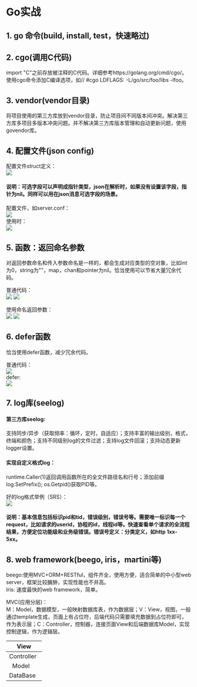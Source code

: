 # Go实战

## 1. go 命令(build, install, test，快速略过)

## 2. cgo(调用C代码)  
import "C"之前存放被注释的C代码。详细参考https://golang.org/cmd/cgo/。使用cgo命令添加C编译选项，如// #cgo LDFLAGS: -L/go/src/foo/libs -lfoo。  
## 3. vendor(vendor目录)  
将项目使用的第三方库放到vendor目录，防止项目间不同版本间冲突。解决第三方库多项目多版本冲突问题。并不解决第三方库版本管理和自动更新问题，使用govendor库。  
## 4. 配置文件(json config)  
配置文件struct定义：  
![](https://github.com/willkk/go/blob/master/images/goskill_jsonconf.png)  
#### 说明：可选字段可以声明成指针类型，json在解析时，如果没有设置该字段，指针为nil。同样可以用在json消息可选字段的场景。  
配置文件，如server.conf：  
![](https://github.com/willkk/go/blob/master/images/goskill_jsonfile.png)  
使用时：  
![](https://github.com/willkk/go/blob/master/images/goskill_jsonparse.png)

## 5. 函数：返回命名参数  
对返回参数命名和传入参数命名是一样的，都会生成对应类型的空对象，比如int为0，string为""，map，chan和pointer为nil。恰当使用可以节省大量冗余代码。  

普通代码：  
![](https://github.com/willkk/go/blob/master/images/goskill_func.png)
![](https://github.com/willkk/go/blob/master/images/goskill_func2.png) 

使用命名返回参数：  
![](https://github.com/willkk/go/blob/master/images/goskill_func_new.png)
![](https://github.com/willkk/go/blob/master/images/goskill_func_new2.png)

## 6. defer函数  
恰当使用defer函数，减少冗余代码。

普通代码：  
![](https://github.com/willkk/go/blob/master/images/goskill_nodefer.png)  
defer:  
![](https://github.com/willkk/go/blob/master/images/goskill_defer.png)

## 7. log库(seelog)  
#### 第三方库seelog:   
支持同步/异步（获取频率：循环，定时，自适应）；支持丰富的输出级别，格式，终端和颜色；支持不同级别log的文件过滤；支持log文件回滚；支持动态更新logger设置。  
#### 实现自定义格式log：  
runtime.Caller(1)返回调用函数所在的全文件路径名和行号；添加前缀log.SetPrefix(); os.Getpid()获取PID等。 

好的log格式举例（SRS）：  
![](https://github.com/willkk/go/blob/master/images/goskill_srslog.png)

#### 说明：基本信息包括标识pid和tid，错误级别，错误号等。需要唯一标识每一个request，比如请求的userid，协程的id，线程id等。快速查看单个请求的全流程结果，方便定位功能级和业务级错误。错误号定义：分类定义，如http 1xx-5xx。

## 8. web framework(beego, iris，martini等)  
beego:使用MVC+ORM+RESTful，组件齐全，使用方便，适合简单的中小型web server，框架比较臃肿，实现性能也不并高。  
Iris: 速度最快的web framework，简单。 

MVC(应用分层)：  
M：Model，数据模型，一般映射数据库表，作为数据层；V：View，视图，一般通过template生成，页面上有占位符，后端代码只需要填充数据到占位符即可，作为表示层；C：Controller，控制器，连接页面View和后端数据库Model，实现控制逻辑，作为逻辑层。  

|   View    |
|-----------|
| Controller|
|   Model   |
| DataBase  |

